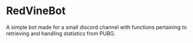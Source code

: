 # RedVineBot

A simple bot made for a small discord channel with functions pertaining to retrieving and handling statistics from PUBG.
